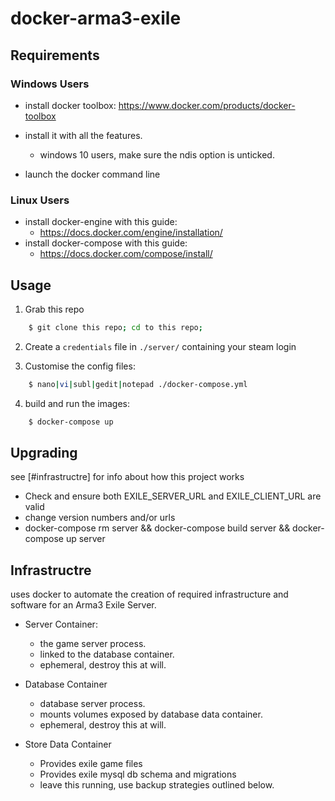 # docker-arma3-exile

## Requirements

### Windows Users

- install docker toolbox: https://www.docker.com/products/docker-toolbox
- install it with all the features.
    + windows 10 users, make sure the ndis option is unticked.

- launch the docker command line

### Linux Users

- install docker-engine with this guide:
    + https://docs.docker.com/engine/installation/
- install docker-compose with this guide:
    + https://docs.docker.com/compose/install/

## Usage

1. Grab this repo

```bash
    $ git clone this repo; cd to this repo;
```

2. Create a `credentials` file in `./server/` containing your steam login

3. Customise the config files:
```bash
    $ nano|vi|subl|gedit|notepad ./docker-compose.yml
```

4. build and run the images:

```bash
    $ docker-compose up
```

## Upgrading

see [#infrastructre] for info about how this project works

- Check and ensure both EXILE_SERVER_URL and EXILE_CLIENT_URL are valid
- change version numbers and/or urls
- docker-compose rm server && docker-compose build server && docker-compose up server


## Infrastructre

uses docker to automate the creation of required infrastructure and software for an Arma3 Exile Server.

- Server Container:
    + the game server process.
    + linked to the database container.
    + ephemeral, destroy this at will.

- Database Container
    + database server process.
    + mounts volumes exposed by database data container.
    + ephemeral, destroy this at will.

- Store Data Container
    + Provides exile game files
    + Provides exile  mysql db schema and migrations
    + leave this running, use backup strategies outlined below.